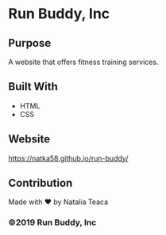# Run Buddy, Inc

## Purpose
A website that offers fitness training services. 

## Built With
* HTML
* CSS

## Website
https://natka58.github.io/run-buddy/

## Contribution
Made with ❤️ by Natalia Teaca 
### ©️2019 Run Buddy, Inc 
